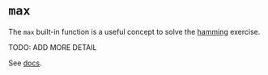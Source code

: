 # `max`

The `max` built-in function is a useful concept to solve the [hamming][hamming] exercise.

TODO: ADD MORE DETAIL

See [docs][docs].

[docs]: https://docs.python.org/3/library/functions.html#max
[hamming]: ../../exercise-concepts/hamming.md
